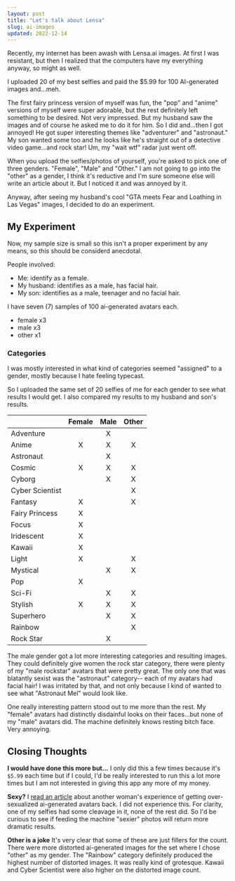 ```yaml
---
layout: post
title: "Let's talk about Lensa"
slug: ai-images
updated: 2022-12-14
---
```


Recently, my internet has been awash with Lensa.ai images. At first I was resistant, but then I realized that the computers have my everything anyway, so might as well.

I uploaded 20 of my best selfies and paid the $5.99 for 100 AI-generated images and...meh.

The first fairy princess version of myself was fun, the "pop" and "anime" versions of myself were super adorable, but the rest definitely left something to be desired. Not very impressed. But my husband saw the images and of course he asked me to do it for him. So I did and...then I got annoyed! He got super interesting themes like "adventurer" and "astronaut." My son wanted some too and he looks like he's straight out of a detective video game...and rock star! Um, my "wait wtf" radar just went off.

When you upload the selfies/photos of yourself, you're asked to pick one of three genders. "Female", "Male" and "Other." I am not going to go into the "other" as a gender, I think it's reductive and I'm sure someone else will write an article about it. But I noticed it and was annoyed by it.

Anyway, after seeing my husband's cool "GTA meets Fear and Loathing in Las Vegas" images, I decided to do an experiment. 

## My Experiment

Now, my sample size is small so this isn't a proper experiment by any means, so this should be considerd anecdotal. 

People involved:
- Me: identify as a female.
- My husband: identifies as a male, has facial hair.
- My son: identifies as a male, teenager and no facial hair.

I have seven (7) samples of 100 ai-generated avatars each.

- female x3
- male x3
- other x1

### Categories

I was mostly interested in what kind of categories seemed "assigned" to a gender, mostly because I hate feeling typecast.

So I uploaded the same set of 20 selfies of me for each gender to see what results I would get. I also compared my results to my husband and son's results.

|                 | Female   | Male   |   Other |
|-----------------|:--------:|:------:|:-------:|
| Adventure       |          |X       |         |
| Anime           |X         |X       |X        |
| Astronaut       |          |X       |         |
| Cosmic          |X         |X       |X        |
| Cyborg          |          |X       |X        |
| Cyber Scientist |          |        |X        |
| Fantasy         |X         |        |X        |
| Fairy Princess  |X         |        |         |
| Focus           |X         |        |         |
| Iridescent      |X         |        |         |
| Kawaii          |X         |        |         |
| Light           |X         |        |X        |
| Mystical        |          |X       |X        |
| Pop             |X         |        |         |
| Sci-Fi          |          |X       |X        |
| Stylish         |X         |X       |X        |
| Superhero       |          |X       |X        |
| Rainbow         |          |        |X        |
| Rock Star       |          |X       |         |

The male gender got a lot more interesting categories and resulting images. They could definitely give women the rock star category, there were plenty of my "male rockstar" avatars that were pretty great. The only one that was blatantly sexist was the "astronaut" category-- each of my avatars had facial hair! I was irritated by that, and not only because I kind of wanted to see what "Astronaut Mel" would look like. 

One really interesting pattern stood out to me more than the rest. My "female" avatars had distinctly disdainful looks on their faces...but none of my "male" avatars did. The machine definitely knows resting bitch face. Very annoying.

## Closing Thoughts

**I would have done this more but...** I only did this a few times because it's `$5.99` each time but if I could, I'd be really interested to run this a lot more times but I am not interested in giving this app any more of my money. 

**Sexy?** I [read an article](https://www.technologyreview.com/2022/12/12/1064751/the-viral-ai-avatar-app-lensa-undressed-me-without-my-consent/) about another woman's experience of getting over-sexualized ai-generated avatars back. I did not experience this. For clarity, one of my selfies had some cleavage in it, none of the rest did. So I'd be curious to see if feeding the machine "sexier" photos will return more dramatic results.

**Other is a joke** It's very clear that some of these are just fillers for the count. There were more distorted ai-generated images for the set where I chose "other" as my gender. The "Rainbow" category definitely produced the highest number of distorted images. It was really kind of grotesque. Kawaii and Cyber Scientist were also higher on the distorted image count.

